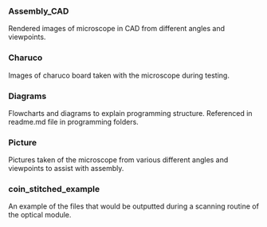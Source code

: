 ### Assembly_CAD
Rendered images of microscope in CAD from different angles and viewpoints.

### Charuco
Images of charuco board taken with the microscope during testing.

### Diagrams
Flowcharts and diagrams to explain programming structure. Referenced in readme.md file in programming folders.

### Picture
Pictures taken of the microscope from various different angles and viewpoints to assist with assembly.

### coin_stitched_example
An example of the files that would be outputted during a scanning routine of the optical module.
